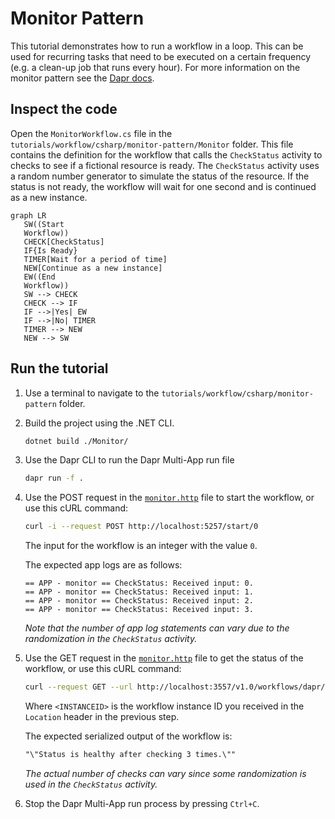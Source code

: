 # Monitor Pattern

This tutorial demonstrates how to run a workflow in a loop. This can be used for recurring tasks that need to be executed on a certain frequency (e.g. a clean-up job that runs every hour). For more information on the monitor pattern see the [Dapr docs](https://docs.dapr.io/developing-applications/building-blocks/workflow/workflow-patterns/#monitor).

## Inspect the code

Open the `MonitorWorkflow.cs` file in the `tutorials/workflow/csharp/monitor-pattern/Monitor` folder. This file contains the definition for the workflow that calls the `CheckStatus` activity to checks to see if a fictional resource is ready.  The `CheckStatus` activity uses a random number generator to simulate the status of the resource. If the status is not ready, the workflow will wait for one second and is continued as a new instance.

```mermaid
graph LR
   SW((Start
   Workflow))
   CHECK[CheckStatus]
   IF{Is Ready}
   TIMER[Wait for a period of time]
   NEW[Continue as a new instance]
   EW((End
   Workflow))
   SW --> CHECK
   CHECK --> IF
   IF -->|Yes| EW
   IF -->|No| TIMER
   TIMER --> NEW
   NEW --> SW
```

## Run the tutorial

1. Use a terminal to navigate to the `tutorials/workflow/csharp/monitor-pattern` folder.
2. Build the project using the .NET CLI.

    ```bash
    dotnet build ./Monitor/
    ```

3. Use the Dapr CLI to run the Dapr Multi-App run file

    <!-- STEP
    name: Run multi app run template
    expected_stdout_lines:
    - 'Started Dapr with app id "monitor"'
    expected_stderr_lines:
    working_dir: .
    output_match_mode: substring
    background: true
    sleep: 15
    timeout_seconds: 30
    -->
    ```bash
    dapr run -f .
    ```
    <!-- END_STEP -->

4. Use the POST request in the [`monitor.http`](./monitor.http) file to start the workflow, or use this cURL command:

    ```bash
    curl -i --request POST http://localhost:5257/start/0
    ```

    The input for the workflow is an integer with the value `0`.

    The expected app logs are as follows:

    ```text
    == APP - monitor == CheckStatus: Received input: 0.
    == APP - monitor == CheckStatus: Received input: 1.
    == APP - monitor == CheckStatus: Received input: 2.
    == APP - monitor == CheckStatus: Received input: 3.
    ```

    *Note that the number of app log statements can vary due to the randomization in the `CheckStatus` activity.*

5. Use the GET request in the [`monitor.http`](./monitor.http) file to get the status of the workflow, or use this cURL command:

    ```bash
    curl --request GET --url http://localhost:3557/v1.0/workflows/dapr/<INSTANCEID>
    ```

    Where `<INSTANCEID>` is the workflow instance ID you received in the `Location` header in the previous step.

    The expected serialized output of the workflow is:

    ```txt
    "\"Status is healthy after checking 3 times.\""
    ```

    *The actual number of checks can vary since some randomization is used in the `CheckStatus` activity.*

6. Stop the Dapr Multi-App run process by pressing `Ctrl+C`.
